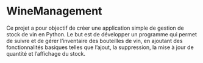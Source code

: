 # WineManagement
Ce projet a pour objectif de créer une application simple de gestion de stock de vin en Python. Le but est de développer un programme qui permet de suivre et de gérer l’inventaire des bouteilles de vin, en ajoutant des fonctionnalités basiques telles que l’ajout, la suppression, la mise à jour de quantité et l’affichage du stock.
